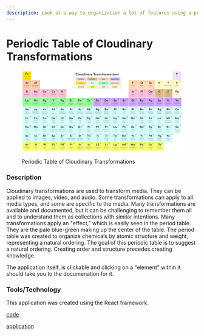 ```yaml
---
description: Look at a way to organization a lot of features using a periodic table model.
---
```


# Periodic Table of Cloudinary Transformations

<figure><img src="../../.gitbook/assets/period-table-cld.png" alt=""><figcaption><p>Periodic Table of Cloudinary Transformations</p></figcaption></figure>

### Description

Cloudinary transformations are used to transform media.  They can be applied to images, video, and audio. Some transformations can apply to all media types, and some are specific to the media.  Many transformations are available and documented, but it can be challenging to remember them all and to understand them as collections with similar intentions.  Many transformations apply an "effect," which is easily seen in the period table.  They are the pale blue-green making up the center of the table. The period table was created to organize chemicals by atomic structure and weight, representing a natural ordering.  The goal of this periodic table is to suggest a natural ordering.  Creating order and structure precedes creating knowledge.

The application itself, is clickable and clicking on a "element" within it should take you to the documenation for it.

### Tools/Technology

This application was created using the React framework.

[code](https://github.com/rebeccapeltz/cld-periodic-table)

[application](https://www.beckypeltz.me/cld-periodic-table/)

